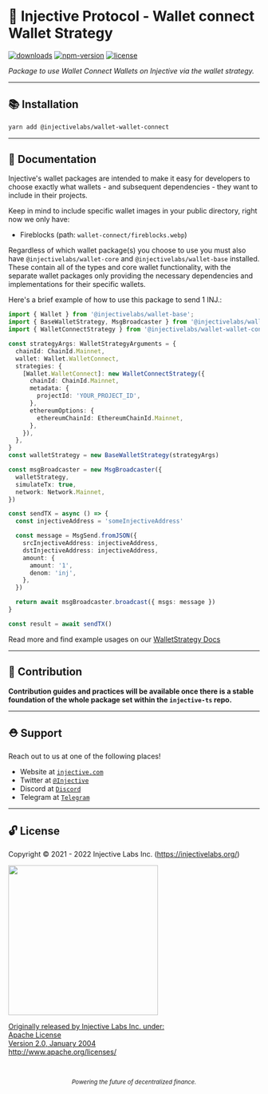 # 🌟 Injective Protocol - Wallet connect Wallet Strategy

<!-- TODO -->

[![downloads](https://img.shields.io/npm/dm/@injectivelabs/wallet-wallet-connect.svg)](https://www.npmjs.com/package/@injectivelabs/wallet-wallet-connect)
[![npm-version](https://img.shields.io/npm/v/@injectivelabs/wallet-wallet-connect.svg)](https://www.npmjs.com/package/@injectivelabs/wallet-wallet-connect)
[![license](https://img.shields.io/npm/l/express.svg)]()

_Package to use Wallet Connect Wallets on Injective via the wallet strategy._

---

## 📚 Installation

```bash
yarn add @injectivelabs/wallet-wallet-connect
```

---

## 📖 Documentation

Injective's wallet packages are intended to make it easy for developers to choose exactly what wallets - and subsequent dependencies - they want to include in their projects.

Keep in mind to include specific wallet images in your public directory, right now we only have:
- Fireblocks (path: `wallet-connect/fireblocks.webp`)

Regardless of which wallet package(s) you choose to use you must also have `@injectivelabs/wallet-core` and `@injectivelabs/wallet-base` installed. These contain all of the types and core wallet functionality, with the separate wallet packages only providing the necessary dependencies and implementations for their specific wallets.

Here's a brief example of how to use this package to send 1 INJ.:

```typescript
import { Wallet } from '@injectivelabs/wallet-base';
import { BaseWalletStrategy, MsgBroadcaster } from '@injectivelabs/wallet-core';
import { WalletConnectStrategy } from '@injectivelabs/wallet-wallet-connect';

const strategyArgs: WalletStrategyArguments = {
  chainId: ChainId.Mainnet,
  wallet: Wallet.WalletConnect,
  strategies: {
    [Wallet.WalletConnect]: new WalletConnectStrategy({
      chainId: ChainId.Mainnet,
      metadata: {
        projectId: 'YOUR_PROJECT_ID',
      },
      ethereumOptions: {
        ethereumChainId: EthereumChainId.Mainnet,
      },
    }),
  },
}
const walletStrategy = new BaseWalletStrategy(strategyArgs)

const msgBroadcaster = new MsgBroadcaster({
  walletStrategy,
  simulateTx: true,
  network: Network.Mainnet,
})

const sendTX = async () => {
  const injectiveAddress = 'someInjectiveAddress'

  const message = MsgSend.fromJSON({
    srcInjectiveAddress: injectiveAddress,
    dstInjectiveAddress: injectiveAddress,
    amount: {
      amount: '1',
      denom: 'inj',
    },
  })

  return await msgBroadcaster.broadcast({ msgs: message })
}

const result = await sendTX()
```

Read more and find example usages on our [WalletStrategy Docs](https://docs.ts.injective.network/wallet/wallet-wallet-strategy)

---

## 📜 Contribution

**Contribution guides and practices will be available once there is a stable foundation of the whole package set within the `injective-ts` repo.**

---

## ⛑ Support

Reach out to us at one of the following places!

- Website at <a href="https://injective.com" target="_blank">`injective.com`</a>
- Twitter at <a href="https://twitter.com/Injective_" target="_blank">`@Injective`</a>
- Discord at <a href="https://discord.com/invite/NK4qdbv" target="_blank">`Discord`</a>
- Telegram at <a href="https://t.me/joininjective" target="_blank">`Telegram`</a>

---

## 🔓 License

Copyright © 2021 - 2022 Injective Labs Inc. (https://injectivelabs.org/)

<a href="https://iili.io/mNneZN.md.png"><img src="https://iili.io/mNneZN.md.png" style="width: 300px; max-width: 100%; height: auto" />

Originally released by Injective Labs Inc. under: <br />
Apache License <br />
Version 2.0, January 2004 <br />
http://www.apache.org/licenses/

<p>&nbsp;</p>
<div align="center">
  <sub><em>Powering the future of decentralized finance.</em></sub>
</div>

